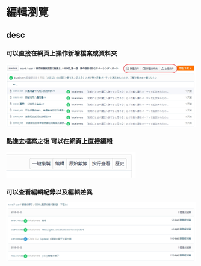 # 編輯瀏覽

## desc

### 可以直接在網頁上操作新增檔案或資料夾

![v001](img/v001.jpg)

### 點進去檔案之後 可以在網頁上直接編輯

![v002](img/v002.jpg)

### 可以查看編輯紀錄以及編輯差異

![v003](img/v003.jpg)
